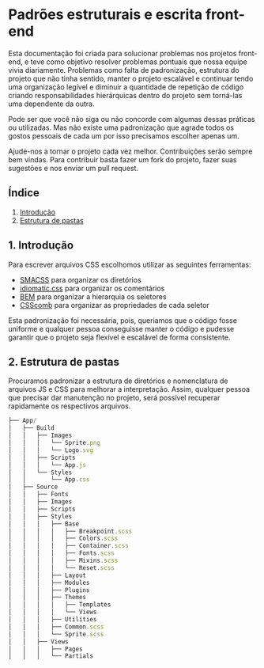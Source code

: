 # Padrões estruturais e escrita front-end

Esta documentação foi criada para solucionar problemas nos projetos front-end, e teve como objetivo resolver problemas pontuais que nossa equipe vivia diariamente. Problemas como falta de padronização, estrutura do projeto que não tinha sentido, manter o projeto escalável e continuar tendo uma organização legível e diminuir a quantidade de repetição de código criando responsabilidades hierárquicas dentro do projeto sem torná-las uma dependente da outra.

Pode ser que você não siga ou não concorde com algumas dessas práticas ou utilizadas. Mas não existe uma padronização que agrade todos os gostos pessoais de cada um por isso precisamos escolher apenas um.

Ajude-nos a tornar o projeto cada vez melhor. Contribuições serão sempre bem vindas. Para contribuir basta fazer um fork do projeto, fazer suas sugestões e nos enviar um pull request.

## Índice

1. [Introdução](#introduction)
2. [Estrutura de pastas](#sctructure-folders)

<a name="introduction"></a>
## 1. Introdução

Para escrever arquivos CSS escolhomos utilizar as seguintes ferramentas:
- [SMACSS](https://smacss.com/book/categorizing) para organizar os diretórios
- [idiomatic.css](https://github.com/necolas/idiomatic-css) para organizar os comentários
- [BEM](http://getbem.com/introduction/) para organizar a hierarquia os seletores
- [CSScomb](http://csscomb.com/) para organizar as propriedades de cada seletor

Esta padronização foi necessária, pois, queriamos que o código fosse uniforme e qualquer pessoa conseguisse manter o código e pudesse garantir que o projeto seja flexível e escalável de forma consistente.


<a name="sctructure-folders"></a>
## 2. Estrutura de pastas

Procuramos padronizar a estrutura de diretórios e nomenclatura de arquivos JS e CSS para melhorar a interpretação. Assim, qualquer pessoa que precisar dar manutenção no projeto, será possível recuperar rapidamente os respectivos arquivos.

```js
├── App/
│   ├── Build
│   │   ├── Images
│   │   │   └── Sprite.png
│   │   │   └── Logo.svg
│   │   ├── Scripts
│   │   │   └── App.js
│   │   └── Styles
│   │       └── App.css
│   ├── Source
│   │   ├── Fonts
│   │   ├── Images
│   │   ├── Scripts
│   │   ├── Styles
│   │   │   ├── Base
│   │   │   │   ├── Breakpoint.scss
│   │   │   │   ├── Colors.scss
│   │   │   │   ├── Container.scss
│   │   │   │   ├── Fonts.scss
│   │   │   │   ├── Mixins.scss
│   │   │   │   └── Reset.scss
│   │   │   ├── Layout
│   │   │   ├── Modules
│   │   │   ├── Plugins
│   │   │   ├── Themes
│   │   │   │   ├── Templates
│   │   │   │   └── Views
│   │   │   ├── Utilities
│   │   │   ├── Common.scss
│   │   │   └── Sprite.scss
│   │   ├── Views
│   │   │   ├── Pages
│   │   │   └── Partials
```